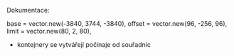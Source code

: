Dokumentace:

base = vector.new(-3840, 3744, -3840),
offset = vector.new(96, -256, 96),
limit = vector.new(80, 2, 80),

- kontejnery se vytvářejí počínaje od souřadnic

